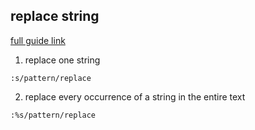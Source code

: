 ## replace string

[full guide link](http://www.linfo.org/vi/search.html)

1. replace one string 

```
:s/pattern/replace
```

2. replace every occurrence of a string in the entire text

```
:%s/pattern/replace
```


